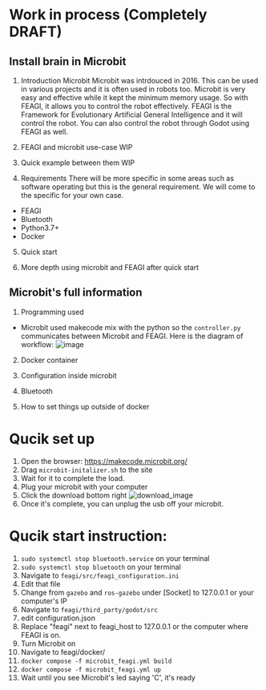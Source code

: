 # Work in process (Completely DRAFT)
## Install brain in Microbit
1) Introduction Microbit
Microbit was intrdouced in 2016. This can be used in various projects and it is often used in robots too. Microbit is very easy and effective while it kept 
the minimum memory usage. So with FEAGI, it allows you to control the robot effectively. FEAGI is the Framework for Evolutionary Artificial General Intelligence
and it will control the robot. You can also control the robot through Godot using FEAGI as well. 

2) FEAGI and microbit use-case
WIP
3) Quick example between them
WIP
4) Requirements
There will be more specific in some areas such as software operating but this is the general requirement. We will come to the specific for your own case.
- FEAGI
- Bluetooth
- Python3.7+
- Docker 
5) Quick start

6) More depth using microbit and FEAGI after quick start

## Microbit's full information
1) Programming used
- Microbit used makecode mix with the python so the `controller.py` communicates between Microbit and FEAGI. 
Here is the diagram of workflow:
![image](_static/Microbit_flowchart.png)
2) Docker container

3) Configuration inside microbit
4) Bluetooth
5) How to set things up outside of docker


# Qucik set up
1) Open the browser: https://makecode.microbit.org/
2) Drag `microbit-initalizer.sh` to the site
3) Wait for it to complete the load.
4) Plug your microbit with your computer
5) Click the download bottom right
![download_image](_static/download_image.png)
6) Once it's complete, you can unplug the usb off your microbit.

# Qucik start instruction:
1) `sudo systemctl stop bluetooth.service` on your terminal
2) `sudo systemctl stop bluetooth` on your terminal
3) Navigate to `feagi/src/feagi_configuration.ini`
4) Edit that file
5) Change from `gazebo` and `ros-gazebo` under [Socket] to 127.0.0.1 or your computer's IP
6) Navigate to `feagi/third_party/godot/src`
7) edit configuration.json
8) Replace "feagi" next to feagi_host to 127.0.0.1 or the computer where FEAGI is on.
9) Turn Microbit on
10) Navigate to feagi/docker/
11) `docker compose -f microbit_feagi.yml build` 
12) `docker compose -f microbit_feagi.yml up`
13) Wait until you see Microbit's led saying 'C', it's ready


